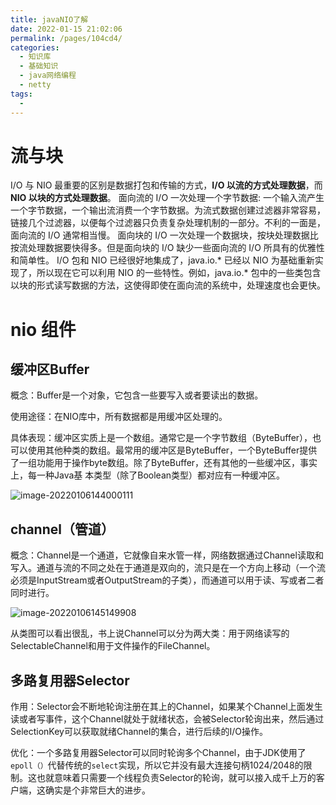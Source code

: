 ```yaml
---
title: javaNIO了解
date: 2022-01-15 21:02:06
permalink: /pages/104cd4/
categories:
  - 知识库
  - 基础知识
  - java网络编程
  - netty
tags:
  - 
---
```



# 流与块 
I/O 与 NIO 最重要的区别是数据打包和传输的方式，**I/O 以流的方式处理数据**，而 **NIO 以块的方式处理数据**。 面向流的 I/O 一次处理一个字节数据: 一个输入流产生一个字节数据，一个输出流消费一个字节数据。为流式数据创建过滤器非常容易，链接几个过滤器，以便每个过滤器只负责复杂处理机制的一部分。不利的一面是，面向流的 I/O 通常相当慢。 面向块的 I/O 一次处理一个数据块，按块处理数据比按流处理数据要快得多。但是面向块的 I/O 缺少一些面向流的 I/O 所具有的优雅性和简单性。 I/O 包和 NIO 已经很好地集成了，java.io.* 已经以 NIO 为基础重新实现了，所以现在它可以利用 NIO 的一些特性。例如，java.io.* 包中的一些类包含以块的形式读写数据的方法，这使得即使在面向流的系统中，处理速度也会更快。

# nio 组件

## 缓冲区Buffer

概念：Buffer是一个对象，它包含一些要写入或者要读出的数据。

使用途径：在NIO库中，所有数据都是用缓冲区处理的。

具体表现：缓冲区实质上是一个数组。通常它是一个字节数组（ByteBuffer），也可以使用其他种类的数组。最常用的缓冲区是ByteBuffer，一个ByteBuffer提供了一组功能用于操作byte数组。除了ByteBuffer，还有其他的一些缓冲区，事实上，每一种Java基
本类型（除了Boolean类型）都对应有一种缓冲区。

![image-20220106144000111](https://gitee.com/zxqzhuzhu/imgs/raw/master/picGo/image-20220106144000111.png)



## channel（管道）

概念：Channel是一个通道，它就像自来水管一样，网络数据通过Channel读取和写入。通道与流的不同之处在于通道是双向的，流只是在一个方向上移动（一个流必须是InputStream或者OutputStream的子类），而通道可以用于读、写或者二者同时进行。





![image-20220106145149908](https://gitee.com/zxqzhuzhu/imgs/raw/master/picGo/image-20220106145149908.png)

从类图可以看出很乱，书上说Channel可以分为两大类：用于网络读写的SelectableChannel和用于文件操作的FileChannel。	





## 多路复用器Selector

作用：Selector会不断地轮询注册在其上的Channel，如果某个Channel上面发生读或者写事件，这个Channel就处于就绪状态，会被Selector轮询出来，然后通过SelectionKey可以获取就绪Channel的集合，进行后续的I/O操作。

优化：一个多路复用器Selector可以同时轮询多个Channel，由于JDK使用了`epoll（）`代替传统的`select`实现，所以它并没有最大连接句柄1024/2048的限制。这也就意味着只需要一个线程负责Selector的轮询，就可以接入成千上万的客户端，这确实是个非常巨大的进步。

